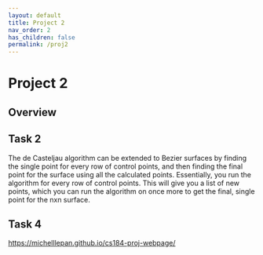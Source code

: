 ```yaml
---
layout: default
title: Project 2
nav_order: 2
has_children: false
permalink: /proj2
---
```


# Project 2

## Overview


## Task 2

The de Casteljau algorithm can be extended to Bezier surfaces by finding the single point for every row of control points, and then finding the final point for the surface using all the calculated points. Essentially, you run the algorithm for every row of control points. This will give you a list of new points, which you can run the algorithm on once more to get the final, single point for the nxn surface.



## Task 4



https://michelllepan.github.io/cs184-proj-webpage/